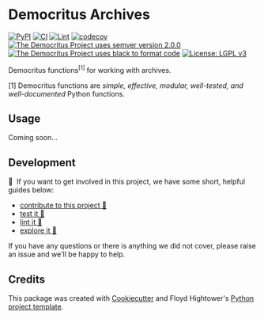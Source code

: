 # Democritus Archives

[![PyPI](https://img.shields.io/pypi/v/d8s-archives.svg)](https://pypi.python.org/pypi/d8s-archives)
[![CI](https://github.com/democritus-project/d8s-archives/workflows/CI/badge.svg)](https://github.com/democritus-project/d8s-archives/actions)
[![Lint](https://github.com/democritus-project/d8s-archives/workflows/Lint/badge.svg)](https://github.com/democritus-project/d8s-archives/actions)
[![codecov](https://codecov.io/gh/democritus-project/d8s-archives/branch/main/graph/badge.svg?token=V0WOIXRGMM)](https://codecov.io/gh/democritus-project/d8s-archives)
[![The Democritus Project uses semver version 2.0.0](https://img.shields.io/badge/-semver%20v2.0.0-22bfda)](https://semver.org/spec/v2.0.0.html)
[![The Democritus Project uses black to format code](https://img.shields.io/badge/code%20style-black-000000.svg)](https://github.com/psf/black)
[![License: LGPL v3](https://img.shields.io/badge/License-LGPL%20v3-blue.svg)](https://choosealicense.com/licenses/lgpl-3.0/)

Democritus functions<sup>[1]</sup> for working with archives.

[1] Democritus functions are <i>simple, effective, modular, well-tested, and well-documented</i> Python functions.

## Usage

Coming soon...

## Development

👋 &nbsp;If you want to get involved in this project, we have some short, helpful guides below:

- [contribute to this project 🥇][contributing]
- [test it 🧪][local-dev]
- [lint it 🧹][local-dev]
- [explore it 🔭][local-dev]

If you have any questions or there is anything we did not cover, please raise an issue and we'll be happy to help.

## Credits

This package was created with [Cookiecutter](https://github.com/audreyr/cookiecutter) and Floyd Hightower's [Python project template](https://github.com/fhightower-templates/python-project-template).

[contributing]: https://github.com/democritus-project/.github/blob/main/CONTRIBUTING.md#contributing-a-pr-
[local-dev]: https://github.com/democritus-project/.github/blob/main/CONTRIBUTING.md#local-development-
